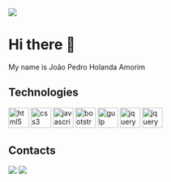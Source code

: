 ![](https://komarev.com/ghpvc/?username=your-github-username&color=dc143c)
 
 # Hi there 👋
 My name is João Pedro Holanda Amorim 
 ## Technologies 

 <div>
  <img src="https://cdn.jsdelivr.net/gh/devicons/devicon/icons/html5/html5-original.svg" height="40" alt="html5 logo"  />
  <img src="https://cdn.jsdelivr.net/gh/devicons/devicon/icons/css3/css3-original.svg" height="40" alt="css3 logo"  />
  <img src="https://cdn.jsdelivr.net/gh/devicons/devicon/icons/javascript/javascript-original.svg" height="40" alt="javascript logo"  />
  <img src="https://cdn.jsdelivr.net/gh/devicons/devicon/icons/bootstrap/bootstrap-original.svg" height="40" alt="bootstrap logo"  /> 
  <img src="https://cdn.jsdelivr.net/gh/devicons/devicon/icons/gulp/gulp-plain.svg" height="40" alt="gulp logo"/> 
  <img src="https://cdn.jsdelivr.net/gh/devicons/devicon/icons/sass/sass-original.svg" height="40" alt="jquery logo"/> 
  <img src="https://cdn.jsdelivr.net/gh/devicons/devicon/icons/jquery/jquery-original.svg" height="40" alt="jquery logo"/> 
 </div>

  <div> 
    <h2> Contacts </h2>
    <a href = "joaopedroholandaamorim@gmail.com"><img loading="lazy" src="https://img.shields.io/badge/Gmail-D14836?style=for-the-badge&logo=gmail&logoColor=white" target="_blank"></a>
    <a href="https://www.linkedin.com/in/joão-pedro-holanda-224b72264/" target="_blank"><img loading="lazy" src="https://img.shields.io/badge/-LinkedIn-%230077B5?style=for-the-badge&logo=linkedin&logoColor=white" target="_blank"></a> 
</div>
  
<!--
**joaopedroholandaamorim/joaopedroholandaamorim** is a ✨ _special_ ✨ repository because its `README.md` (this file) appears on your GitHub profile.

Here are some ideas to get you started:

- 🔭 I’m currently working on ...
- 🌱 I’m currently learning ...
- 👯 I’m looking to collaborate on ...
- 🤔 I’m looking for help with ...
- 💬 Ask me about ...
- 📫 How to reach me: ...
- 😄 Pronouns: ...
- ⚡ Fun fact: ...
-->
